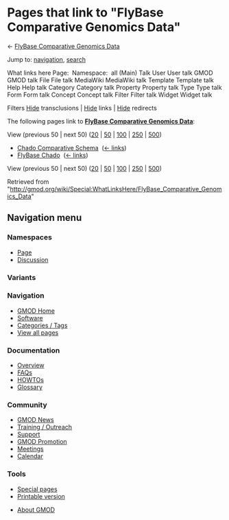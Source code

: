 <div id="mw-page-base" class="noprint">

</div>

<div id="mw-head-base" class="noprint">

</div>

<div id="content" class="mw-body" role="main">

<span id="top"></span>

<div id="mw-js-message" style="display:none;">

</div>



# <span dir="auto">Pages that link to "FlyBase Comparative Genomics Data"</span>

<div id="bodyContent">

<div id="contentSub">

← [FlyBase Comparative Genomics
Data](/wiki/FlyBase_Comparative_Genomics_Data "FlyBase Comparative Genomics Data")

</div>

<div id="jump-to-nav" class="mw-jump">

Jump to: [navigation](#mw-navigation), [search](#p-search)

</div>

<div id="mw-content-text">

What links here Page:  Namespace:  all (Main) Talk User User talk GMOD
GMOD talk File File talk MediaWiki MediaWiki talk Template Template talk
Help Help talk Category Category talk Property Property talk Type Type
talk Form Form talk Concept Concept talk Filter Filter talk Widget
Widget talk

Filters
[Hide](/mediawiki/index.php?title=Special:WhatLinksHere/FlyBase_Comparative_Genomics_Data&hidetrans=1 "Special:WhatLinksHere/FlyBase Comparative Genomics Data")
transclusions \|
[Hide](/mediawiki/index.php?title=Special:WhatLinksHere/FlyBase_Comparative_Genomics_Data&hidelinks=1 "Special:WhatLinksHere/FlyBase Comparative Genomics Data")
links \|
[Hide](/mediawiki/index.php?title=Special:WhatLinksHere/FlyBase_Comparative_Genomics_Data&hideredirs=1 "Special:WhatLinksHere/FlyBase Comparative Genomics Data")
redirects

The following pages link to **[FlyBase Comparative Genomics
Data](/wiki/FlyBase_Comparative_Genomics_Data "FlyBase Comparative Genomics Data")**:

View (previous 50 \| next 50)
([20](/mediawiki/index.php?title=Special:WhatLinksHere/FlyBase_Comparative_Genomics_Data&limit=20 "Special:WhatLinksHere/FlyBase Comparative Genomics Data")
\|
[50](/mediawiki/index.php?title=Special:WhatLinksHere/FlyBase_Comparative_Genomics_Data&limit=50 "Special:WhatLinksHere/FlyBase Comparative Genomics Data")
\|
[100](/mediawiki/index.php?title=Special:WhatLinksHere/FlyBase_Comparative_Genomics_Data&limit=100 "Special:WhatLinksHere/FlyBase Comparative Genomics Data")
\|
[250](/mediawiki/index.php?title=Special:WhatLinksHere/FlyBase_Comparative_Genomics_Data&limit=250 "Special:WhatLinksHere/FlyBase Comparative Genomics Data")
\|
[500](/mediawiki/index.php?title=Special:WhatLinksHere/FlyBase_Comparative_Genomics_Data&limit=500 "Special:WhatLinksHere/FlyBase Comparative Genomics Data"))

- [Chado Comparative
  Schema](/wiki/Chado_Comparative_Schema "Chado Comparative Schema") ‎
  <span class="mw-whatlinkshere-tools">([←
  links](/mediawiki/index.php?title=Special:WhatLinksHere&target=Chado+Comparative+Schema "Special:WhatLinksHere"))</span>
- [FlyBase Chado](/wiki/FlyBase_Chado "FlyBase Chado") ‎
  <span class="mw-whatlinkshere-tools">([←
  links](/mediawiki/index.php?title=Special:WhatLinksHere&target=FlyBase+Chado "Special:WhatLinksHere"))</span>

View (previous 50 \| next 50)
([20](/mediawiki/index.php?title=Special:WhatLinksHere/FlyBase_Comparative_Genomics_Data&limit=20 "Special:WhatLinksHere/FlyBase Comparative Genomics Data")
\|
[50](/mediawiki/index.php?title=Special:WhatLinksHere/FlyBase_Comparative_Genomics_Data&limit=50 "Special:WhatLinksHere/FlyBase Comparative Genomics Data")
\|
[100](/mediawiki/index.php?title=Special:WhatLinksHere/FlyBase_Comparative_Genomics_Data&limit=100 "Special:WhatLinksHere/FlyBase Comparative Genomics Data")
\|
[250](/mediawiki/index.php?title=Special:WhatLinksHere/FlyBase_Comparative_Genomics_Data&limit=250 "Special:WhatLinksHere/FlyBase Comparative Genomics Data")
\|
[500](/mediawiki/index.php?title=Special:WhatLinksHere/FlyBase_Comparative_Genomics_Data&limit=500 "Special:WhatLinksHere/FlyBase Comparative Genomics Data"))

</div>

<div class="printfooter">

Retrieved from
"<http://gmod.org/wiki/Special:WhatLinksHere/FlyBase_Comparative_Genomics_Data>"

</div>

<div id="catlinks" class="catlinks catlinks-allhidden">

</div>

<div class="visualClear">

</div>

</div>

</div>

<div id="mw-navigation">

## Navigation menu

<div id="mw-head">



<div id="left-navigation">

<div id="p-namespaces" class="vectorTabs" role="navigation"
aria-labelledby="p-namespaces-label">

### Namespaces

- <span id="ca-nstab-main"><a href="/wiki/FlyBase_Comparative_Genomics_Data" accesskey="c"
  title="View the content page [c]">Page</a></span>
- <span id="ca-talk"><a
  href="/mediawiki/index.php?title=Talk:FlyBase_Comparative_Genomics_Data&amp;action=edit&amp;redlink=1"
  accesskey="t"
  title="Discussion about the content page [t]">Discussion</a></span>

</div>

<div id="p-variants" class="vectorMenu emptyPortlet" role="navigation"
aria-labelledby="p-variants-label">

### 

### Variants[](#)

<div class="menu">

</div>

</div>

</div>

<div id="right-navigation">





</div>



</div>

</div>

</div>

<div id="mw-panel">

<div id="p-logo" role="banner">

<a href="/wiki/Main_Page"
style="background-image: url(http://gmod.org/images/GMOD-cogs.png);"
title="Visit the main page"></a>

</div>

<div id="p-Navigation" class="portal" role="navigation"
aria-labelledby="p-Navigation-label">

### Navigation

<div class="body">

- <span id="n-GMOD-Home">[GMOD Home](/wiki/Main_Page)</span>
- <span id="n-Software">[Software](/wiki/GMOD_Components)</span>
- <span id="n-Categories-.2F-Tags">[Categories /
  Tags](/wiki/Categories)</span>
- <span id="n-View-all-pages">[View all
  pages](/wiki/Special:AllPages)</span>

</div>

</div>

<div id="p-Documentation" class="portal" role="navigation"
aria-labelledby="p-Documentation-label">

### Documentation

<div class="body">

- <span id="n-Overview">[Overview](/wiki/Overview)</span>
- <span id="n-FAQs">[FAQs](/wiki/Category:FAQ)</span>
- <span id="n-HOWTOs">[HOWTOs](/wiki/Category:HOWTO)</span>
- <span id="n-Glossary">[Glossary](/wiki/Glossary)</span>

</div>

</div>

<div id="p-Community" class="portal" role="navigation"
aria-labelledby="p-Community-label">

### Community

<div class="body">

- <span id="n-GMOD-News">[GMOD News](/wiki/GMOD_News)</span>
- <span id="n-Training-.2F-Outreach">[Training /
  Outreach](/wiki/Training_and_Outreach)</span>
- <span id="n-Support">[Support](/wiki/Support)</span>
- <span id="n-GMOD-Promotion">[GMOD
  Promotion](/wiki/GMOD_Promotion)</span>
- <span id="n-Meetings">[Meetings](/wiki/Meetings)</span>
- <span id="n-Calendar">[Calendar](/wiki/Calendar)</span>

</div>

</div>

<div id="p-tb" class="portal" role="navigation"
aria-labelledby="p-tb-label">

### Tools

<div class="body">

- <span id="t-specialpages"><a href="/wiki/Special:SpecialPages" accesskey="q"
  title="A list of all special pages [q]">Special pages</a></span>
- <span id="t-print"><a
  href="/mediawiki/index.php?title=Special:WhatLinksHere/FlyBase_Comparative_Genomics_Data&amp;printable=yes"
  rel="alternate" accesskey="p"
  title="Printable version of this page [p]">Printable version</a></span>

</div>

</div>

</div>

</div>

<div id="footer" role="contentinfo">

- <span id="footer-places-about">[About
  GMOD](/wiki/GMOD:About "GMOD:About")</span>

<!-- -->






</div>
